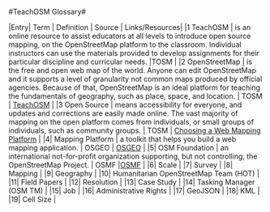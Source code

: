 #TeachOSM Glossary#

|Entry| Term | Definition | Source | Links/Resources|
|1 TeachOSM | is an online resource to assist educators at all levels to introduce open source mapping, on the OpenStreetMap platform to the classroom. Individual instructors can use the materials provided to develop assignments for their particular discipline and curricular needs.  |TOSM | 
|2 OpenStreetMap | is the free and open web map of the world. Anyone can edit OpenStreetMap and it supports a level of granularity not common maps produced by official agencies. Because of that, OpenStreetMap is an ideal platform for teaching the fundamentals of geography, such as place, space, and location. | TOSM | [TeachOSM](https://www.openstreetmap.org/) |
|3 Open Source | means accessibility for everyone, and updates and corrections are easily made online. The vast majority of mapping on the open platform comes from individuals, or small groups of individuals, such as community groups. | TOSM | [Choosing a Web Mapping Platform](http://wiki.osgeo.org/wiki/Choosing_a_Web_Mapping_Platform) |
|4| Mapping Platform | a toolkit that helps you build a web mapping application. | OSGEO | [OSGEO](http://wiki.osgeo.org/wiki/Choosing_a_Web_Mapping_Platform) |
|5| OSM Foundation | an international not-for-profit organization supporting, but not controlling, the OpenStreetMap Project. | OSMF |[OSMF](http://www.osmfoundation.org/wiki/Main_Page) |
|6| Scale | 
|7| Survey | 
|8| Mapping |
|9| Geography |
|10| Humanitarian OpenStreetMap Team (HOT) |
|11| Field Papers |
|12| Resolution |
|13| Case Study |
|14| Tasking Manager (OSM TM) |
|15| Job |
|16| Administrative Rights |
|17| GeoJSON |
|18| KML |
|19| Cell Size |

